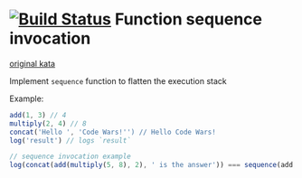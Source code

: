 [![Build Status](https://travis-ci.org/ivanStraltsou/code-wars.svg?branch=master)](https://travis-ci.org/ivanStraltsou/code-wars)
Function sequence invocation
================

[original kata](http://www.codewars.com/kata/53c8b29750fe70e4a2000610)

Implement `sequence` function to flatten the execution stack

Example:

```javascript
add(1, 3) // 4
multiply(2, 4) // 8
concat('Hello ', 'Code Wars!'') // Hello Code Wars!
log('result') // logs `result`

// sequence invocation example
log(concat(add(multiply(5, 8), 2), ' is the answer')) === sequence(add, multiply, concat, log)(5, 8)(2)(‘ is the answer’)()

```
